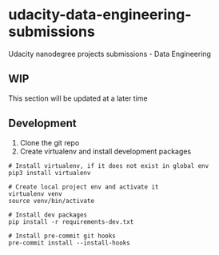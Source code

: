 # udacity-data-engineering-submissions
Udacity nanodegree projects submissions - Data Engineering

## WIP
This section will be updated at a later time

## Development
1. Clone the git repo
2. Create virtualenv and install development packages
```shell
# Install virtualenv, if it does not exist in global env
pip3 install virtualenv

# Create local project env and activate it
virtualenv venv
source venv/bin/activate

# Install dev packages
pip install -r requirements-dev.txt

# Install pre-commit git hooks
pre-commit install --install-hooks
```
